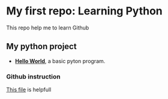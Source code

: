 # My first repo: Learning Python
This repo help me to learn Github
## My python project
* **[Hello World](my-first-repo/hello_world)**, a basic pyton program.
### Github instruction
[This file](./python_coding_resources.md)
is helpfull
